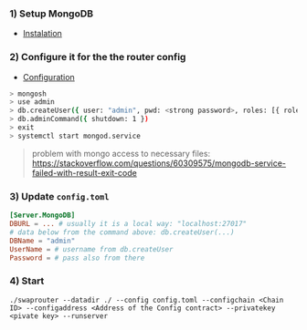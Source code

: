 ### 1) Setup MongoDB

- [Instalation](https://docs.mongodb.com/manual/installation/)

### 2) Configure it for the the router config

- [Configuration](https://www.mongodb.com/docs/manual/tutorial/configure-scram-client-authentication/)

```bash
> mongosh
> use admin
> db.createUser({ user: "admin", pwd: <strong password>, roles: [{ role: "userAdminAnyDatabase", db: "admin" }, { role: "readWriteAnyDatabase", db: "admin" }]})
> db.adminCommand({ shutdown: 1 })
> exit
> systemctl start mongod.service
```

> problem with mongo access to necessary files: https://stackoverflow.com/questions/60309575/mongodb-service-failed-with-result-exit-code

### 3) Update `config.toml`

```toml
[Server.MongoDB]
DBURL = ... # usually it is a local way: "localhost:27017"
# data below from the command above: db.createUser(...)
DBName = "admin"
UserName = # username from db.createUser
Password = # pass also from there
```

### 4) Start

`./swaprouter --datadir ./ --config config.toml --configchain <Chain ID> --configaddress <Address of the Config contract> --privatekey <pivate key> --runserver`
